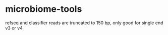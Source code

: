 # microbiome-tools
refseq and classifier reads are truncated to 150 bp, only good for single end v3 or v4 

